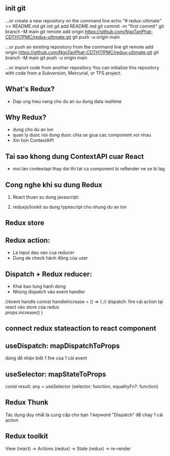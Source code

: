 ## init git

…or create a new repository on the command line
echo "# redux-ultimate" >> README.md
git init
git add README.md
git commit -m "first commit"
git branch -M main
git remote add origin https://github.com/NgoTanPhat-CDTH17PMC/redux-ultimate.git
git push -u origin main

…or push an existing repository from the command line
git remote add origin https://github.com/NgoTanPhat-CDTH17PMC/redux-ultimate.git
git branch -M main
git push -u origin main

…or import code from another repository
You can initialize this repository with code from a Subversion, Mercurial, or TFS project.

## What's Redux?

- Dap ung hieu nang cho du an su dung data realtime

## Why Redux?

- dung cho du an lon
- quan ly duoc noi dung duoc chia se giua cac component voi nhau
- Xin hon ContextAPI

## Tai sao khong dung ContextAPI cuar React

- moi lan contextapi thay doi thi tat ca component bi reRender ne se bi lag

## Cong nghe khi su dung Redux

1. React thuan su dung javascript:

2. reduxjs/tookit su dung typescript cho nhung du an lon

## Redux store

## Redux action:

- La input dau vao cua reducer
- Dung de check hành động của user

## Dispatch + Redux reducer:

- Khai bao tung hanh dong
- Nhúng dispatch vào event handler

//event handle
connst handleIncrease = () => {
// dispatch: fire cái action tại react vào store của redux  
 props.increase()
}

## connect redux stateaction to react component

## useDispatch: mapDispatchToProps

dùng để nhận biết 1 fire của 1 cái event

## useSelector: mapStateToProps

const result: any = useSelector (selector: function, equalityFn?: function)

## Redux Thunk

Tác dụng duy nhất là cung cấp cho bạn 1 keyword "Dispatch" để chạy 1 cái action

## Redux toolkit

View (react) -> Actions (redux) -> State (redux) -> re-render
